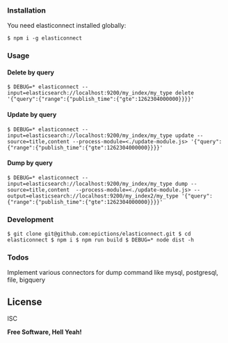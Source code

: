 ### Installation

You need elasticonnect installed globally:

``
$ npm i -g elasticonnect
``

### Usage

#### Delete by query
``
$ DEBUG=* elasticonnect --input=elasticsearch://localhost:9200/my_index/my_type delete  '{"query":{"range":{"publish_time":{"gte":1262304000000}}}}'
``
#### Update by query
``
$ DEBUG=* elasticonnect --input=elasticsearch://localhost:9200/my_index/my_type update --source=title,content --process-module=<./update-module.js> '{"query":{"range":{"publish_time":{"gte":1262304000000}}}}'
``

#### Dump by query
``
$ DEBUG=* elasticonnect --input=elasticsearch://localhost:9200/my_index/my_type dump --source=title,content  --process-module=<./update-module.js> --output=elasticsearch://localhost:9200/my_index2/my_type '{"query":{"range":{"publish_time":{"gte":1262304000000}}}}'
``


### Development

``
$ git clone git@github.com:epictions/elasticonnect.git
$ cd elasticonnect
$ npm i
$ npm run build
$ DEBUG=* node dist -h
``

### Todos
Implement various connectors for dump command like mysql, postgresql, file, bigquery

License
----
ISC

**Free Software, Hell Yeah!**
